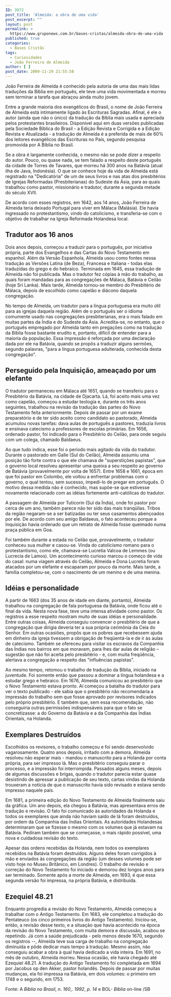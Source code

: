 ```yaml
---
ID: 3972
post_title: 'Almeida: a obra de uma vida'
post_excerpt: ""
layout: post
permalink: >
  https://www.gruponews.com.br/bases-cristas/almeida-obra-de-uma-vida
published: true
categories:
  - Bases Cristãs
tags:
  - Curiosidades
  - João Ferreira de Almeida
author: [ ]
post_date: 2009-11-29 21:55:58
---
```

João Ferreira de Almeida é conhecido pela autoria de uma das mais lidas traduções da Bíblia em português, ele teve uma vida movimentada e morreu sem terminar a tarefa que abraçou ainda muito jovem.

Entre a grande maioria dos evangélicos do Brasil, o nome de João Ferreira de Almeida está intimamente ligado às Escrituras Sagradas. Afinal, é ele o autor (ainda que não o único) da tradução da Bíblia mais usada e apreciada pelos protestantes brasileiros. Disponível aqui em duas versões publicadas pela Sociedade Bíblica do Brasil - a Edição Revista e Corrigida e a Edição Revista e Atualizada - a tradução de Almeida é a preferida de mais de 60% dos leitores evangélicos das Escrituras no País, segundo pesquisa promovida por A Bíblia no Brasil.

Se a obra é largamente conhecida, o mesmo não se pode dizer a respeito do autor. Pouco, ou quase nada, se tem falado a respeito deste português da cidade de Torres de Tavares, que morreu há 300 anos na Batávia (atual ilha de Java, Indonésia). O que se conhece hoje da vida de Almeida está registrado na "Dedicatória" de um de seus livros e nas atas dos presbitérios de Igrejas Reformadas (Presbiterianas) do Sudeste da Ásia, para as quais trabalhou como pastor, missionário e tradutor, durante a segunda metade do século XVII.

De acordo com esses registros, em 1642, aos 14 anos, João Ferreira de Almeida teria deixado Portugal para viver em Málaca (Malásia). Ele havia ingressado no protestantismo, vindo do catolicismo, e transferia-se com o objetivo de trabalhar na Igreja Reformada Holandesa local.
<h2>Tradutor aos 16 anos</h2>
Dois anos depois, começou a traduzir para o português, por iniciativa própria, parte dos Evangelhos e das Cartas do Novo Testamento em espanhol. Além da Versão Espanhola, Almeida usou como fontes nessa tradução as Versões Latina (de Beza), Francesa e Italiana - todas elas traduzidas do grego e do hebraico. Terminada em 1645, essa tradução de Almeida não foi publicada. Mas o tradutor fez cópias à mão do trabalho, as quais foram mandadas para as congregações de Málaca, Batávia e Ceilão (hoje Sri Lanka). Mais tarde, Almeida tornou-se membro do Presbitério de Málaca, depois de escolhido como capelão e diácono daquela congregação.

No tempo de Almeida, um tradutor para a língua portuguesa era muito útil para as igrejas daquela região. Além de o português ser o idioma comumente usado nas congregações presbiterianas, era o mais falado em muitas partes da Índia e do Sudeste da Ásia. Acredita-se, no entanto, que o português empregado por Almeida tanto em pregações como na tradução da Bíblia fosse bastante erudito e, portanto, difícil de entender para a maioria da população. Essa impressão é reforçada por uma declaração dada por ele na Batávia, quando se propôs a traduzir alguns sermões, segundo palavras, "para a língua portuguesa adulterada, conhecida desta congregação".
<h2>Perseguido pela Inquisição, ameaçado por um elefante</h2>
O tradutor permaneceu em Málaca até 1651, quando se transferiu para o Presbitério da Batávia, na cidade de Djacarta. Lá, foi aceito mais uma vez como capelão, começou a estudar teologia e, durante os três anos seguintes, trabalhou na revisão da tradução das partes do Novo Testamento feita anteriormente. Depois de passar por um exame preparatório e de ter sido aceito como candidato ao pastorado, Almeida acumulou novas tarefas: dava aulas de português a pastores, traduzia livros e ensinava catecismo a professores de escolas primárias. Em 1656, ordenado pastor, foi indicado para o Presbitério do Ceilão, para onde seguiu com um colega, chamado Baldaeus.

Ao que tudo indica, esse foi o período mais agitado da vida do tradutor. Durante o pastorado em Galle (Sul do Ceilão), Almeida assumiu uma posição tão forte contra o que ele chamava de "superstições papistas", que o governo local resolveu apresentar uma queixa a seu respeito ao governo de Batávia (provavelmente por volta de 1657). Entre 1658 e 1661, época em que foi pastor em Colombo, ele voltou a enfrentar problemas com o governo, o qual tentou, sem sucesso, impedi-lo de pregar em português. O motivo dessa medida não é conhecido, mas supõe-se que estivesse novamente relacionado com as idéias fortemente anti-católicas do tradutor.

A passagem de Almeida por Tuticorin (Sul da Índia), onde foi pastor por cerca de um ano, também parece não ter sido das mais tranqüilas. Tribos da região negaram-se a ser batizadas ou ter seus casamentos abençoados por ele. De acordo com seu amigo Baldaeus, o fato aconteceu porque a Inquisição havia ordenado que um retrato de Almeida fosse queimado numa praça pública em Goa.

Foi também durante a estada no Ceilão que, provavelmente, o tradutor conheceu sua mulher e casou-se. Vinda do catolicismo romano para o protestantismo, como ele, chamava-se Lucretia Valcoa de Lemmes (ou Lucrecia de Lamos). Um acontecimento curioso marcou o começo de vida do casal: numa viagem através do Ceilão, Almeida e Dona Lucretia foram atacados por um elefante e escaparam por pouco da morte. Mais tarde, a família completou-se, com o nascimento de um menino e de uma menina.
<h2>Idéias e personalidade</h2>
A partir de 1663 (dos 35 anos de idade em diante, portanto), Almeida trabalhou na congregação de fala portuguesa da Batávia, onde ficou até o final da vida. Nesta nova fase, teve uma intensa atividade como pastor. Os registros a esse respeito mostram muito de suas idéias e personalidade. Entre outras coisas, Almeida conseguiu convencer o presbitério de que a congregação que dirigia deveria ter a sua própria cerimônia da Ceia do Senhor. Em outras ocasiões, propôs que os pobres que recebessem ajuda em dinheiro da igreja tivessem a obrigação de freqüentá-la e de ir às aulas de catecismo. Também se ofereceu para visitar os escravos da Companhia das Índias nos bairros em que moravam, para lhes dar aulas de religião – sugestão que não foi aceita pelo presbitério - e, com muita freqüência, alertava a congregação a respeito das "influências papistas".

Ao mesmo tempo, retomou o trabalho de tradução da Bíblia, iniciado na juventude. Foi somente então que passou a dominar a língua holandesa e a estudar grego e hebraico. Em 1676, Almeida comunicou ao presbitério que o Novo Testamento estava pronto. Aí começou a batalha do tradutor para ver o texto publicado - ele sabia que o presbitério não recomendaria a impressão do trabalho sem que fosse aprovado por revisores indicados pelo próprio presbitério. E também que, sem essa recomendação, não conseguiria outras permissões indispensáveis para que o fato se concretizasse: a do Governo da Batávia e a da Companhia das Índias Orientais, na Holanda.
<h2>Exemplares Destruídos</h2>
Escolhidos os revisores, o trabalho começou e foi sendo desenvolvido vagarosamente. Quatro anos depois, irritado com a demora, Almeida resolveu não esperar mais - mandou o manuscrito para a Holanda por conta própria, para ser impresso lá. Mas o presbitério conseguiu parar o processo, e a impressão foi interrompida. Passados alguns meses, depois de algumas discussões e brigas, quando o tradutor parecia estar quase desistindo de apressar a publicação de seu texto, cartas vindas da Holanda trouxeram a notícia de que o manuscrito havia sido revisado e estava sendo impresso naquele país.

Em 1681, a primeira edição do Novo Testamento de Almeida finalmente saiu da gráfica. Um ano depois, ela chegou à Batávia, mas apresentava erros de tradução e revisão. O fato foi comunicado às autoridades da Holanda e todos os exemplares que ainda não haviam saído de lá foram destruídos, por ordem da Companhia das Índias Orientais. As autoridades Holandesas determinaram que se fizesse o mesmo com os volumes que já estavam na Batávia. Pediram também que se começasse, o mais rápido possível, uma nova e cuidadosa revisão do texto.

Apesar das ordens recebidas da Holanda, nem todos os exemplares recebidos na Batávia foram destruídos. Alguns deles foram corrigidos à mão e enviados às congregações da região (um desses volumes pode ser visto hoje no Museu Britânico, em Londres). O trabalho de revisão e correção do Novo Testamento foi iniciado e demorou dez longos anos para ser terminado. Somente após a morte de Almeida, em 1693, é que essa segunda versão foi impressa, na própria Batávia, e distribuída.
<h2>Ezequiel 48.21</h2>
Enquanto progredia a revisão do Novo Testamento, Almeida começou a trabalhar com o Antigo Testamento. Em 1683, ele completou a tradução do Pentateuco (os cinco primeiros livros do Antigo Testamento). Iniciou-se, então, a revisão desse texto, e a situação que havia acontecido na época da revisão do Novo Testamento, com muita demora e discussão, acabou se repetindo. Já com a saúde prejudicada - pelo menos desde 1670, segundo os registros --, Almeida teve sua carga de trabalho na congregação diminuída e pôde dedicar mais tempo à tradução. Mesmo assim, não conseguiu acabar a obra à qual havia dedicado a vida inteira. Em 1691, no mês de outubro, Almeida morreu. Nessa ocasião, ele havia chegado até Ezequiel 48.21. A tradução do Antigo Testamento foi completada em 1694 por Jacobus op den Akker, pastor holandês. Depois de passar por muitas mudanças, ela foi impressa na Batávia, em dois volumes: o primeiro em 1748 e o segundo, em 1753.

Fonte: A<em> Bíblia no Brasil</em>, <em>n</em>. <em>160</em>,. <em>1992</em>, <em>p</em>. <em>14</em> e BOL- <em>Bíblia</em> on-line /SB
